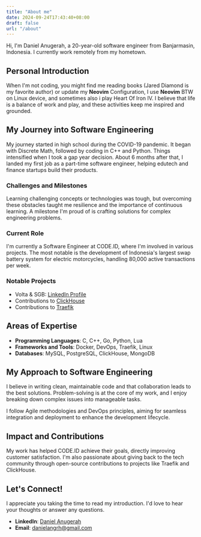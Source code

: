 ```yaml
---
title: "About me"
date: 2024-09-24T17:43:40+08:00
draft: false
url: "/about" 
---
```


Hi, I'm Daniel Anugerah, a 20-year-old software engineer from Banjarmasin, Indonesia. I currently work remotely from my hometown.

## Personal Introduction

When I'm not coding, you might find me reading books (Jared Diamond is my favorite author) or update my **Neovim** Configuration, I use **Neovim** BTW on Linux device, and sometimes also i play Heart Of Iron IV. I believe that life is a balance of work and play, and these activities keep me inspired and grounded. 

## My Journey into Software Engineering

My journey started in high school during the COVID-19 pandemic. It began with Discrete Math, followed by coding in C++ and Python. Things intensified when I took a gap year decision. About 6 months after that, I landed my first job as a part-time software engineer, helping edutech and finance startups build their products.

### Challenges and Milestones

Learning challenging concepts or technologies was tough, but overcoming these obstacles taught me resilience and the importance of continuous learning. A milestone I'm proud of is crafting solutions for complex engineering problems.

### Current Role

I'm currently a Software Engineer at CODE.ID, where I'm involved in various projects. The most notable is the development of Indonesia's largest swap battery system for electric motorcycles, handling 80,000 active transactions per week.

### Notable Projects

- Volta & SGB: [LinkedIn Profile](https://www.linkedin.com/in/danielanugerah/)
- Contributions to [ClickHouse](https://github.com/ClickHouse/ClickHouse/pull/65238)
- Contributions to [Traefik](https://github.com/traefik/traefik/pull/1020)

## Areas of Expertise

- **Programming Languages**: C, C++, Go, Python, Lua
- **Frameworks and Tools**: Docker, DevOps, Traefik, Linux
- **Databases**: MySQL, PostgreSQL, ClickHouse, MongoDB

## My Approach to Software Engineering

I believe in writing clean, maintainable code and that collaboration leads to the best solutions. Problem-solving is at the core of my work, and I enjoy breaking down complex issues into manageable tasks.

I follow Agile methodologies and DevOps principles, aiming for seamless integration and deployment to enhance the development lifecycle.

## Impact and Contributions

My work has helped CODE.ID achieve their goals, directly improving customer satisfaction. I'm also passionate about giving back to the tech community through open-source contributions to projects like Traefik and ClickHouse.

## Let's Connect!

I appreciate you taking the time to read my introduction. I'd love to hear your thoughts or answer any questions.

- **LinkedIn**: [Daniel Anugerah](https://www.linkedin.com/in/danielanugerah/)
- **Email**: danielangrh@gmail.com
